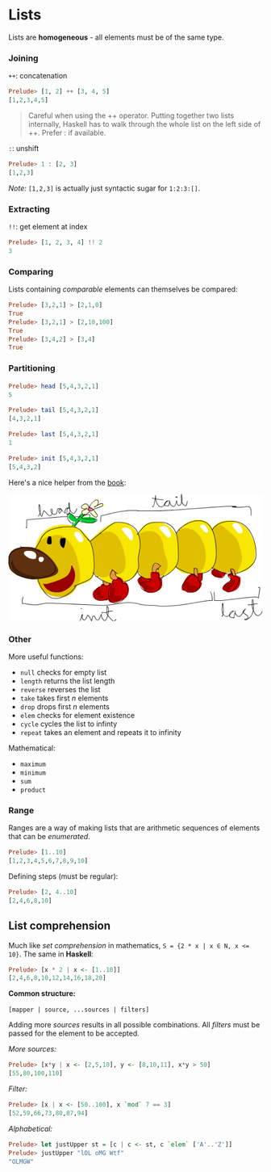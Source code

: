# Lists

Lists are **homogeneous** - all elements must be of the same type.

### Joining

`++`: concatenation

```Haskell
Prelude> [1, 2] ++ [3, 4, 5]
[1,2,3,4,5]
```

> Careful when using the ++ operator. Putting together two lists internally, Haskell has to walk through the whole list on the left side of ++. Prefer : if available.

`:`: unshift

```Haskell
Prelude> 1 : [2, 3]
[1,2,3]
```

*Note:*
`[1,2,3]` is actually just syntactic sugar for `1:2:3:[]`.

### Extracting

`!!`: get element at index

```Haskell
Prelude> [1, 2, 3, 4] !! 2
3
```

### Comparing

Lists containing *comparable* elements can themselves be compared:

```Haskell
Prelude> [3,2,1] > [2,1,0]  
True  
Prelude> [3,2,1] > [2,10,100]  
True  
Prelude> [3,4,2] > [3,4]  
True
```

### Partitioning

```Haskell
Prelude> head [5,4,3,2,1]  
5
```

```Haskell
Prelude> tail [5,4,3,2,1]  
[4,3,2,1]
```

```Haskell
Prelude> last [5,4,3,2,1]  
1
```

```Haskell
Prelude> init [5,4,3,2,1]  
[5,4,3,2]
```

Here's a nice helper from the [book](http://learnyouahaskell.com):

![listmonster](assets/listmonster.png)

### Other

More useful functions:

* `null` checks for empty list
* `length` returns the list length
* `reverse` reverses the list
* `take` takes first *n* elements
* `drop` drops first *n* elements
* `elem` checks for element existence
* `cycle` cycles the list to infinty
* `repeat` takes an element and repeats it to infinity

Mathematical:

* `maximum`
* `minimum`
* `sum`
* `product`

### Range

Ranges are a way of making lists that are arithmetic sequences of elements that can be *enumerated*.

```Haskell
Prelude> [1..10]
[1,2,3,4,5,6,7,8,9,10]
```

Defining steps (must be regular):

```Haskell
Prelude> [2, 4..10]
[2,4,6,8,10]
```

## List comprehension

Much like *set comprehension* in mathematics, `S = {2 * x | x ∈ N, x <= 10}`. The same in **Haskell**:

```Haskell
Prelude> [x * 2 | x <- [1..10]]
[2,4,6,8,10,12,14,16,18,20]
```

**Common structure:**

`[mapper | source, ...sources | filters]`

Adding more *sources* results in all possible combinations. All *filters* must be passed for the element to be accepted.

*More sources:*

```Haskell
Prelude> [x*y | x <- [2,5,10], y <- [8,10,11], x*y > 50]  
[55,80,100,110]
```

*Filter:*

```Haskell
Prelude> [x | x <- [50..100], x `mod` 7 == 3]
[52,59,66,73,80,87,94]
```

*Alphabetical:*

```Haskell
Prelude> let justUpper st = [c | c <- st, c `elem` ['A'..'Z']]
Prelude> justUpper "lOL oMG Wtf"
"OLMGW"
```
